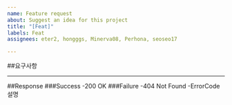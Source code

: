 ```yaml
---
name: Feature request
about: Suggest an idea for this project
title: "[Feat]"
labels: Feat
assignees: eter2, hongggs, Minerva08, Perhona, seoseo17

---
```


##요구사항
>
---
##Response
###Success
-200 OK
###Failure
-404 Not Found
  -ErrorCode 설명
